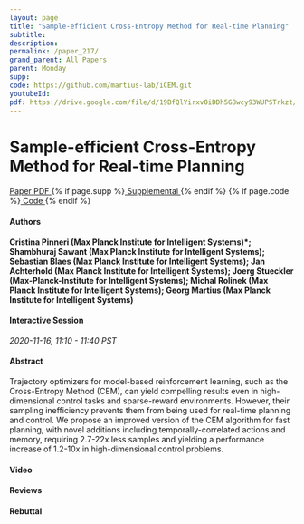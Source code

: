 ```yaml
---
layout: page
title: "Sample-efficient Cross-Entropy Method for Real-time Planning"
subtitle: 
description:
permalink: /paper_217/
grand_parent: All Papers
parent: Monday
supp: 
code: https://github.com/martius-lab/iCEM.git
youtubeId: 
pdf: https://drive.google.com/file/d/19BfQlYirxv0iDDh5G8wcy93WUPSTrkzt/view
---
```


# Sample-efficient Cross-Entropy Method for Real-time Planning

<a href="https://drive.google.com/file/d/19BfQlYirxv0iDDh5G8wcy93WUPSTrkzt/view" target="_blank" rel="noopener noreferrer" class="btn btn-blue"><i class="fa fa-file-text-o" aria-hidden="true"></i> Paper PDF </a> {% if page.supp %}<a href="" target="_blank" rel="noopener noreferrer" class="btn btn-green"><i class="fa fa-file-text-o" aria-hidden="true"></i> Supplemental </a>{% endif %} {% if page.code %}<a href="https://github.com/martius-lab/iCEM.git" target="_blank" rel="noopener noreferrer" class="btn btn-green"><i class="fa fa-github" aria-hidden="true"></i> Code </a>{% endif %} 

#### Authors
**Cristina Pinneri (Max Planck Institute for Intelligent Systems)*; Shambhuraj Sawant (Max Planck Institute for Intelligent Systems); Sebastian Blaes (Max Planck Institute for Intelligent Systems); Jan Achterhold (Max Planck Institute for Intelligent Systems); Joerg Stueckler (Max-Planck-Institute for Intelligent Systems); Michal Rolinek (Max Planck Institute for Intelligent Systems); Georg Martius (Max Planck Institute for Intelligent Systems)**

#### Interactive Session
*2020-11-16, 11:10 - 11:40 PST*

#### Abstract
Trajectory optimizers for model-based reinforcement learning, such as the  Cross-Entropy Method (CEM), can yield compelling results even in high-dimensional control tasks and sparse-reward environments.
However, their sampling inefficiency prevents them from being used for real-time planning and control.
We propose an improved version of the CEM algorithm for fast planning, with novel additions including temporally-correlated actions and memory,
requiring 2.7-22x less samples and yielding a performance increase of 1.2-10x in high-dimensional control problems.

#### Video 

#### Reviews

#### Rebuttal

